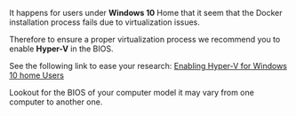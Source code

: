 It happens for users under **Windows 10** Home that it seem that the Docker installation process fails due to virtualization issues.

Therefore to ensure a proper virtualization process we recommend you to enable **Hyper-V** in the BIOS.

See the following link to ease your research:
[Enabling Hyper-V for Windows 10 home Users](https://techcommunity.microsoft.com/t5/itops-talk-blog/step-by-step-enabling-hyper-v-for-use-on-windows-10/ba-p/267945)

Lookout for the BIOS of your computer model it may vary from one computer to another one.
